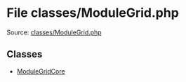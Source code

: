 File classes/ModuleGrid.php
=========

Source: [classes/ModuleGrid.php](https://github.com/PrestaShop/PrestaShop/blob/1.5.0.2/classes/ModuleGrid.php)


Classes
-------

* [ModuleGridCore](class.ModuleGridCore.md)

